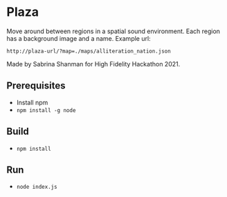 # Plaza

Move around between regions in a spatial sound environment. Each region has a background image and a name. Example url:

`http://plaza-url/?map=./maps/alliteration_nation.json`

Made by Sabrina Shanman for High Fidelity Hackathon 2021.

## Prerequisites

- Install npm
- `npm install -g node`

## Build

- `npm install`

## Run

- `node index.js`
